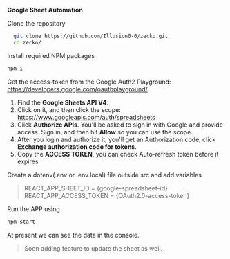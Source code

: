 **Google Sheet Automation**

Clone the repository
```bash
  git clone https://github.com/Illusion0-0/zecko.git
  cd zecko/
```
Install required NPM packages
```bash
npm i
```
Get the access-token from the Google Auth2 Playground: https://developers.google.com/oauthplayground/

1. Find the **Google Sheets API V4**:
2. Click on it, and then click the scope: https://www.googleapis.com/auth/spreadsheets
3. Click **Authorize APIs**. You'll be asked to sign in with Google and provide access. Sign in, and then hit **Allow** so you can use the scope.
4. After you login and authorize it, you'll get an Authorization code, click **Exchange authorization code for tokens**.
5. Copy the **ACCESS TOKEN**, you can check Auto-refresh token before it expires

Create a dotenv(.env or .env.local) file outside src and add variables
> REACT_APP_SHEET_ID = {google-spreadsheet-id}
> REACT_APP_ACCESS_TOKEN = {OAuth2.0-access-token}

Run the APP using
```bash
npm start
```
At present we can see the data in the console.
> Soon adding feature to update the sheet as well.
